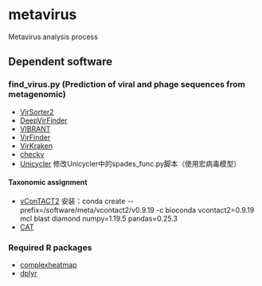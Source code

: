 # metavirus
Metavirus analysis process

Dependent software
---------------------
### find_virus.py (Prediction of viral and phage sequences from metagenomic)
* [VirSorter2](https://github.com/jiarong/VirSorter2)
* [DeepVirFinder](https://github.com/jessieren/DeepVirFinder)
* [VIBRANT](https://github.com/AnantharamanLab/VIBRANT)
* [VirFinder](https://github.com/jessieren/VirFinder)
* [VirKraken](https://github.com/Strong-Lab/VirKraken)
* [checkv](https://jgi.doe.gov/data-and-tools/software-tools/checkv/)
* [Unicycler](https://github.com/rrwick/Unicycler) 修改Unicycler中的spades_func.py脚本（使用宏病毒模型）

#### Taxonomic assignment
* [vConTACT2](https://bitbucket.org/MAVERICLab/vcontact2/wiki/Home) 安装：conda create --prefix=/software/meta/vcontact2/v0.9.19 -c bioconda vcontact2=0.9.19  mcl blast diamond numpy=1.19.5 pandas=0.25.3
* [CAT](https://github.com/dutilh/CAT)

### Required R packages
* [complexheatmap](https://bioconductor.org/packages/3.14/bioc/html/ComplexHeatmap.html)
* [dplyr](https://dplyr.tidyverse.org)
